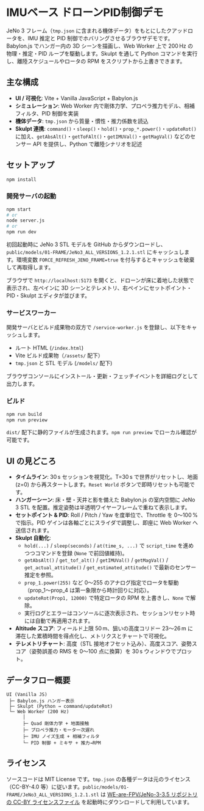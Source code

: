 # IMUベース ドローンPID制御デモ

JeNo 3 フレーム（`tmp.json` に含まれる機体データ）をもとにしたクアッドロータを、IMU 推定と PID 制御でホバリングさせるブラウザデモです。Babylon.js でハンガー内の 3D シーンを描画し、Web Worker 上で 200 Hz の物理・推定・PID ループを駆動します。Skulpt を通して Python コマンドを実行し、離陸スケジュールやロータの RPM をスクリプトから上書きできます。

## 主な構成

- **UI / 可視化**: Vite + Vanilla JavaScript + Babylon.js
- **シミュレーション**: Web Worker 内で剛体力学、プロペラ推力モデル、相補フィルタ、PID 制御を実装
- **機体データ**: `tmp.json` から質量・慣性・推力係数を読込
- **Skulpt 連携**: `command()`・`sleep()`・`hold()`・`prop_*.power()`・`updateRot()` に加え、`getAbsAlt()`・`getToFAlt()`・`getIMUVal()`・`getMagVal()` などのセンサー API を提供し、Python で離陸シナリオを記述

## セットアップ

```bash
npm install
```

### 開発サーバの起動

```bash
npm start
# or
node server.js
# or
npm run dev
```

初回起動時に JeNo 3 STL モデルを GitHub からダウンロードし、`public/models/01-FRAME/JeNo3_ALL_VERSIONS_1.2.1.stl` にキャッシュします。環境変数 `FORCE_REFRESH_JENO_FRAME=true` を付与するとキャッシュを破棄して再取得します。

ブラウザで `http://localhost:5173` を開くと、ドローンが床に着地した状態で表示され、左ペインに 3D シーンとテレメトリ、右ペインにセットポイント・PID・Skulpt エディタが並びます。

### サービスワーカー

開発サーバとビルド成果物の双方で `/service-worker.js` を登録し、以下をキャッシュします。

- ルート HTML (`/index.html`)
- Vite ビルド成果物（`/assets/` 配下）
- `tmp.json` と STL モデル (`/models/` 配下)

ブラウザコンソールにインストール・更新・フェッチイベントを詳細ログとして出力します。

### ビルド

```bash
npm run build
npm run preview
```

`dist/` 配下に静的ファイルが生成されます。`npm run preview` でローカル確認が可能です。

## UI の見どころ

- **タイムライン**: 30 s セッションを視覚化。T=30 s で世界がリセットし、地面 (z=0) から再スタートします。`Reset World` ボタンで即時リセットも可能です。
- **ハンガーシーン**: 床・壁・天井と影を備えた Babylon.js の室内空間に JeNo 3 STL を配置。推定姿勢は半透明ワイヤーフレームで重ねて表示します。
- **セットポイント & PID**: Roll / Pitch / Yaw を度単位で、Throttle を 0〜100 % で指示。PID ゲインは各軸ごとにスライダで調整し、即座に Web Worker へ送信されます。
- **Skulpt 自動化**:
  - `hold(...)` / `sleep(seconds)` / `at(time_s, ...)` で `script_time` を進めつつコマンドを登録 (`None` で前回値維持)。
  - `getAbsAlt()` / `get_tof_alt()` / `getIMUVal()` / `getMagVal()` / `get_actual_attitude()` / `get_estimated_attitude()` で最新のセンサー推定を参照。
  - `prop_1.power(255)` など 0〜255 のアナログ指定でロータを駆動（prop_1〜prop_4 は第一象限から時計回りに対応）。
  - `updateRot(Prop1, 12000)` で特定ロータの RPM を上書きし、`None` で解除。
  - 実行ログとエラーはコンソールに逐次表示され、セッションリセット時には自動で再適用されます。
- **Altitude スコア**: フィールド上限 50 m、狙いの高度コリドー 23〜26 m に滞在した累積時間を得点化し、メトリクスとチャートで可視化。
- **テレメトリチャート**: 高度（STL 接地オフセット込み）、高度スコア、姿勢スコア（姿勢誤差の RMS を 0〜100 点に換算）を 30 s ウィンドウでプロット。

## データフロー概要

```
UI (Vanilla JS)
 ├─ Babylon.js ハンガー表示
 ├─ Skulpt (Python → command/updateRot)
 └─ Web Worker (200 Hz)
      │
      ├─ Quad 剛体力学 + 地面接触
      ├─ プロペラ推力・モータ一次遅れ
      ├─ IMU ノイズ生成 + 相補フィルタ
      └─ PID 制御 + ミキサ + 推力→RPM
```

## ライセンス

ソースコードは MIT License です。`tmp.json` の各種データは元のライセンス（CC-BY-4.0 等）に従います。`public/models/01-FRAME/JeNo3_ALL_VERSIONS_1.2.1.stl` は [WE-are-FPV/JeNo-3-3.5 リポジトリの CC-BY ライセンスファイル](https://github.com/WE-are-FPV/JeNo-3-3.5/blob/518b3f75ae36243f16709af16b5cfcd1805c885f/01-FRAME/JeNo3_ALL_VERSIONS_1.2.1.stl) を起動時にダウンロードして利用しています。
